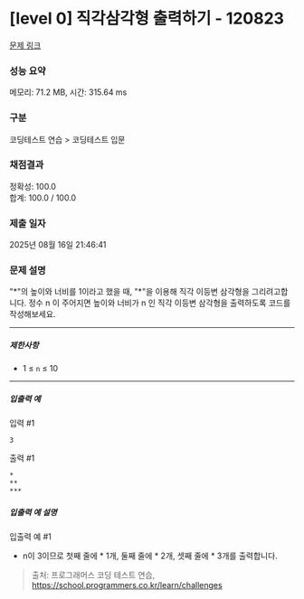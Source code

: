 # [level 0] 직각삼각형 출력하기 - 120823 

[문제 링크](https://school.programmers.co.kr/learn/courses/30/lessons/120823) 

### 성능 요약

메모리: 71.2 MB, 시간: 315.64 ms

### 구분

코딩테스트 연습 > 코딩테스트 입문

### 채점결과

정확성: 100.0<br/>합계: 100.0 / 100.0

### 제출 일자

2025년 08월 16일 21:46:41

### 문제 설명

<p>"*"의 높이와 너비를 1이라고 했을 때, "*"을 이용해 직각 이등변 삼각형을 그리려고합니다.  정수 n 이 주어지면 높이와 너비가 n 인 직각 이등변 삼각형을 출력하도록 코드를 작성해보세요.</p>

<hr>

<h5>제한사항</h5>

<ul>
<li>1 ≤ <code>n</code> ≤ 10</li>
</ul>

<hr>

<h5>입출력 예</h5>

<p>입력 #1</p>
<div class="highlight"><pre class="codehilite"><code>3
</code></pre></div>
<p>출력 #1</p>
<div class="highlight"><pre class="codehilite"><code>*
**
***
</code></pre></div>
<h5>입출력 예 설명</h5>

<p>입출력 예 #1</p>

<ul>
<li>n이 3이므로 첫째 줄에 * 1개, 둘째 줄에 * 2개, 셋째 줄에 * 3개를 출력합니다.</li>
</ul>


> 출처: 프로그래머스 코딩 테스트 연습, https://school.programmers.co.kr/learn/challenges